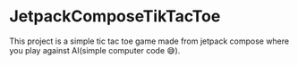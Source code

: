 # JetpackComposeTikTacToe
This project is a simple tic tac toe game made from jetpack compose where you play against AI(simple computer code 😅).
